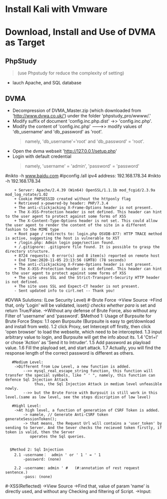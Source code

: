 # Install Kali with Vmware<br>

# Download, Install and Use of DVMA as Target <br>

  
  ## PhpStudy
	
   >(use Phpstudy for reduce the complexity of setting)<br>
   * lauch Apache, and SQL database
    
  ## DVMA
	
   * Decompression of DVMA_Master.zip (which downloaded from ‘http://www.dvwa.co.uk/’) under the folder 'phpstudy_pro/wwww/.'
   * Modify suffix of document 'config.inc.php.dist' ->> 'config.inc.php'.
   * Modify the content of 'config.inc.php' --->>  modify values of 'db_username' and 'db_password' as 'root'.
      >namely, 'db_username'='root' and  'db_password' = 'root'.
   * Open the dvma webseit 'http://127.0.0.1/setup.php'
   * Login with default credential
       >namely, 'username' = 'admin', 'password' = 'password'
    
    
  #nikto -h www.baidu.com
  #ipconfig /all ipv4 address: 192.168.178.34
  #nikto -h 192.168.178.34
  
        + Server: Apache/2.4.39 (Win64) OpenSSL/1.1.1b mod_fcgid/2.3.9a mod_log_rotate/1.02
        + Cookie PHPSESSID created without the httponly flag
        + Retrieved x-powered-by header: PHP/7.3.4
        + The anti-clickjacking X-Frame-Options header is not present.
        + The X-XSS-Protection header is not defined. This header can hint to the user agent to protect against some forms of XSS
        + The X-Content-Type-Options header is not set. This could allow the user agent to render the content of the site in a different fashion to the MIME type
        + Root page / redirects to: login.php OSVDB-877: HTTP TRACE method is active, suggesting the host is vulnerable to XST
        + /login.php: Admin login page/section found.
        + /.gitignore: .gitignore file found. It is possible to grasp the directory structure.
        + 8724 requests: 0 error(s) and 8 item(s) reported on remote host
        + End Time:2020-11-05 23:13:56 (GMT8) (78 seconds)
        + The anti-clickjacking X-Frame-Options header is not present.
        + The X-XSS-Protection header is not defined. This header can hint to the user agent to protect against some forms of XSS
        + The site uses SSL and the Strict-Transport-Security HTTP header is not defined.
        + The site uses SSL and Expect-CT header is not present.
        - Sent updated info to cirt.net -- Thank you!


#DVWA Sulutions: (Low Security Level)
  #-Brute Force 
    ->View Source
    ->Find that, only 'Login' will be validated, isset(*) checks whether para* is set and return True/False.
    ->Without any defense of Brute Force, also without any Filter of 'username' and 'password'.
      $Method 1: Usage of Burpsuite for Brute Force 
        Steps:
            1.1 open Burpsuite (Burpsuite is easy to get/download and install from web).
            1.2 click Proxy, set Intercept off firstly, then click 'open browser' to load the webseite, which need to be intercepted.
            1.3 input arbitrary value to login, and Burpsuite will get the info about its.
            1.4 'Ctrl+l' or chose 'Action' as 'Send it to Intruder'.
            1.5 Add password as playload value.
            1.6 Fill the playload set, and start attack.
            1.7 Actually, you will find the response length of the correct password is different as others.
            
       #Medium Level:
        ->Different from Low Level, a new function is added.
            -->> mysql_real_escape_string function, this function will transfer the special symbols, like " ' ", namely, this function can defence Sql Injection Attack
                 thus, the Sql Injection Attack in medium level unfeasible nowly.
            -->> but the Brute Force with Burpsuit is still work in this level.(same as low level, see the steps discription of low level)
            
       #Highl Level:
        ->At high level, a function of generation of CSRF Token is added. 
            -> namele, // Generate Anti-CSRF token  generateSessionToken();
            -> that means, the Request Url will contains a 'user_token' by sending to Server. And the Sever checks the recieved token firstly, if token is valid, then the Server
               operates the Sql queries.
               
      
      $Method 2: Sql Injection
        2.1 -username：  admin ' or ' 1 ' = ' 1
            -password: (none)
            
        2.2 -username: admin ' #   (#:annotation of rest request sentence.)
            -pass: (none)
           
        
        
    
  #-XSS(Reflected)
      ->View Source
      ->Find that, value of param 'name' is directly used, and without any Checking and filtering of Script.
      ->Input: <script>alert('hello world')</script>
